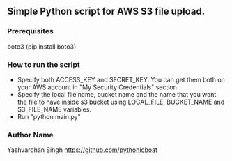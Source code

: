 
## Simple Python script for AWS S3 file upload.

### Prerequisites
boto3 (pip install boto3) <br />

### How to run the script
- Specify both ACCESS_KEY and SECRET_KEY. You can get them both on your AWS account in "My Security Credentials" section. <br />
- Specify the local file name, bucket name and the name that you want the file to have inside s3 bucket using LOCAL_FILE, BUCKET_NAME and S3_FILE_NAME variables. <br />
- Run "python main.py" <br />

### Author Name
Yashvardhan Singh https://github.com/pythonicboat
